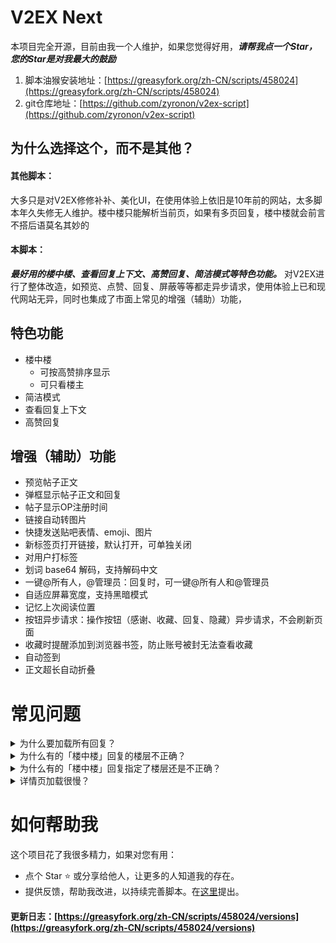 # V2EX Next

本项目完全开源，目前由我一个人维护，如果您觉得好用，***请帮我点一个Star，您的Star是对我最大的鼓励***

1. 脚本油猴安装地址：[https://greasyfork.org/zh-CN/scripts/458024](https://greasyfork.org/zh-CN/scripts/458024)
2. git仓库地址：[https://github.com/zyronon/v2ex-script](https://github.com/zyronon/v2ex-script)

## 为什么选择这个，而不是其他？

#### 其他脚本：

大多只是对V2EX修修补补、美化UI，在使用体验上依旧是10年前的网站，太多脚本年久失修无人维护。楼中楼只能解析当前页，如果有多页回复，楼中楼就会前言不搭后语莫名其妙的

#### 本脚本：

***最好用的楼中楼、查看回复上下文、高赞回复、简洁模式等特色功能。***
对V2EX进行了整体改造，如预览、点赞、回复、屏蔽等等都走异步请求，使用体验上已和现代网站无异，同时也集成了市面上常见的增强（辅助）功能，

## 特色功能

- 楼中楼
    - 可按高赞排序显示
    - 可只看楼主
- 简洁模式
- 查看回复上下文
- 高赞回复

## 增强（辅助）功能
- 预览帖子正文
- 弹框显示帖子正文和回复
- 帖子显示OP注册时间
- 链接自动转图片
- 快捷发送贴吧表情、emoji、图片
- 新标签页打开链接，默认打开，可单独关闭
- 对用户打标签
- 划词 base64 解码，支持解码中文
- 一键@所有人，@管理员：回复时，可一键@所有人和@管理员
- 自适应屏幕宽度，支持黑暗模式
- 记忆上次阅读位置
- 按钮异步请求：操作按钮（感谢、收藏、回复、隐藏）异步请求，不会刷新页面
- 收藏时提醒添加到浏览器书签，防止账号被封无法查看收藏
- 自动签到
- 正文超长自动折叠

# 常见问题

<details>y
  <summary>为什么要加载所有回复？</summary>
如果有多页回复，只解析当前页的话，那么许多楼层会找不到@的人，因为有可能@的人在前一页
</details>
<details>
  <summary>为什么有的「楼中楼」回复的楼层不正确？</summary>
由于 V2EX 的原回复并没有记录回复的楼层，本脚本只能根据被回复的用户去寻找此用户的最近一条回复，然后嵌入到这后面去，这种方法并不能保证正确识别用户真正要回复的是哪一个楼层。
</details>
<details>
  <summary>为什么有的「楼中楼」回复指定了楼层还是不正确？</summary>

- 屏蔽用户导致楼层塌陷：你屏蔽了A，自A以后的回复的楼层号都会减1
  <br/>
- 忽略回复导致楼层塌陷：原理同上
  <br/>
- 回复时指定错了楼层号
  <br/>
- 脚本解析错误，请在[这里](https://github.com/zyronon/v2ex-script/issues)反馈给我

</details>
<details>
  <summary>详情页加载很慢？</summary>
回复多时会加载很慢，其实不是脚本的问题。是因为请求V站的其他页的回复时，V站迟迟未返回，导致我无法进行后续的解析，所以只能显示加载中...
</details>

# 如何帮助我

这个项目花了我很多精力，如果对您有用：

- 点个 Star ⭐️ 或分享给他人，让更多的人知道我的存在。
- 提供反馈，帮助我改进，以持续完善脚本。在[这里](https://github.com/zyronon/v2ex-script/issues)提出。

#### 更新日志：[https://greasyfork.org/zh-CN/scripts/458024/versions](https://greasyfork.org/zh-CN/scripts/458024/versions)